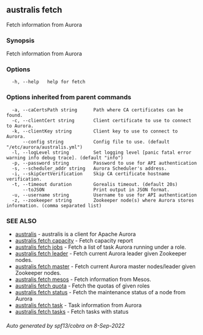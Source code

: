 ## australis fetch

Fetch information from Aurora

### Synopsis

Fetch information from Aurora

### Options

```
  -h, --help   help for fetch
```

### Options inherited from parent commands

```
  -a, --caCertsPath string      Path where CA certificates can be found.
  -c, --clientCert string       Client certificate to use to connect to Aurora.
  -k, --clientKey string        Client key to use to connect to Aurora.
      --config string           Config file to use. (default "/etc/aurora/australis.yml")
  -l, --logLevel string         Set logging level [panic fatal error warning info debug trace]. (default "info")
  -p, --password string         Password to use for API authentication
  -s, --scheduler_addr string   Aurora Scheduler's address.
  -i, --skipCertVerification    Skip CA certificate hostname verification.
  -t, --timeout duration        Gorealis timeout. (default 20s)
      --toJSON                  Print output in JSON format.
  -u, --username string         Username to use for API authentication
  -z, --zookeeper string        Zookeeper node(s) where Aurora stores information. (comma separated list)
```

### SEE ALSO

* [australis](australis.md)	 - australis is a client for Apache Aurora
* [australis fetch capacity](australis_fetch_capacity.md)	 - Fetch capacity report
* [australis fetch jobs](australis_fetch_jobs.md)	 - Fetch a list of task Aurora running under a role.
* [australis fetch leader](australis_fetch_leader.md)	 - Fetch current Aurora leader given Zookeeper nodes. 
* [australis fetch master](australis_fetch_master.md)	 - Fetch current Aurora master nodes/leader given Zookeeper nodes. 
* [australis fetch mesos](australis_fetch_mesos.md)	 - Fetch information from Mesos.
* [australis fetch quota](australis_fetch_quota.md)	 - Fetch the quotas of given roles
* [australis fetch status](australis_fetch_status.md)	 - Fetch the maintenance status of a node from Aurora
* [australis fetch task](australis_fetch_task.md)	 - Task information from Aurora
* [australis fetch tasks](australis_fetch_tasks.md)	 - Fetch tasks with status

###### Auto generated by spf13/cobra on 8-Sep-2022
